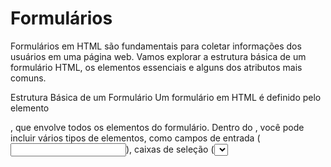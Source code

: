 # Formulários

Formulários em HTML são fundamentais para coletar informações dos usuários em uma página web. Vamos explorar a estrutura básica de um formulário HTML, os elementos essenciais e alguns dos atributos mais comuns.

Estrutura Básica de um Formulário
Um formulário em HTML é definido pelo elemento <form>, que envolve todos os elementos do formulário. Dentro do <form>, você pode incluir vários tipos de elementos, como campos de entrada (<input>), caixas de seleção (<select>), botões (<button>), entre outros.

Exemplo de Formulário Simples
Aqui está um exemplo básico de um formulário que coleta nome, e-mail, sexo e uma mensagem:


<!DOCTYPE html>
<html lang="pt-BR">
<head>
    <meta charset="UTF-8">
    <title>Exemplo de Formulário</title>
</head>
<body>
    <h2>Formulário de Contato</h2>
    <form action="/enviar-formulario" method="POST">
        <label for="nome">Nome:</label>
        <input type="text" id="nome" name="nome" required><br><br>

        <label for="email">E-mail:</label>
        <input type="email" id="email" name="email" required><br><br>

        <label for="sexo">Sexo:</label>
        <input type="radio" id="masculino" name="sexo" value="masculino">
        <label for="masculino">Masculino</label>
        <input type="radio" id="feminino" name="sexo" value="feminino">
        <label for="feminino">Feminino</label><br><br>

        <label for="mensagem">Mensagem:</label><br>
        <textarea id="mensagem" name="mensagem" rows="4" cols="50" required></textarea><br><br>

        <input type="submit" value="Enviar">
    </form>
</body>
</html>


Explicação do Exemplo

<form action="/enviar-formulario" method="POST">: Define o formulário. O atributo action especifica para onde os dados do formulário serão enviados quando enviado. O atributo method especifica o método HTTP a ser usado para enviar os dados ("POST" neste caso, que é mais seguro para dados sensíveis).

Campos de Entrada (<input>):

<input type="text" id="nome" name="nome" required>: Campo de texto para inserir o nome. O atributo required torna o campo obrigatório.

<input type="email" id="email" name="email" required>: Campo de e-mail para inserir o e-mail. O tipo "email" valida automaticamente se o formato do e-mail está correto.

<input type="radio" id="masculino" name="sexo" value="masculino">: Botões de rádio para selecionar o sexo. O atributo name agrupa os botões de rádio para que apenas um possa ser selecionado.

Área de Texto (<textarea>):

<textarea id="mensagem" name="mensagem" rows="4" cols="50" required></textarea>: Área de texto para inserir uma mensagem. O atributo rows define o número de linhas visíveis e cols define o número de colunas visíveis.
Botão de Envio (<input type="submit">):

<input type="submit" value="Enviar">: Botão de envio para enviar o formulário.
Atributos Importantes
action: Especifica para onde os dados do formulário serão enviados quando enviado.

method: Especifica o método HTTP a ser usado para enviar os dados. Pode ser "GET" (envia os dados como parâmetros na URL) ou "POST" (envia os dados no corpo da solicitação HTTP).

name: Define o nome do campo que será enviado junto com os dados do formulário.

id: Identificador único do elemento, usado para referenciar o elemento em CSS ou JavaScript.

required: Atributo booleano que define se um campo é obrigatório.

Conclusão

Os formulários em HTML são poderosos para interação com os usuários, permitindo a coleta de dados de maneira estruturada. Personalize seu formulário adicionando mais campos e ajustando estilos CSS para atender às necessidades do seu projeto.



Os formulários em HTML possuem uma série de elementos, propriedades e atributos que permitem coletar e processar informações dos usuários de maneira eficaz. Vamos explorar as propriedades e atributos mais comuns e importantes para construir formulários robustos.

Elementos Básicos de Formulário
Os principais elementos usados em formulários são:

<form>: Define o formulário e envolve todos os elementos do formulário.

<input>: Permite ao usuário inserir dados através de campos de entrada como texto, senha, e-mail, checkbox, radio, etc.

<textarea>: Permite ao usuário inserir texto multi-linha.

<select>: Cria um menu suspenso para seleção de opções.

<button>: Cria botões dentro do formulário.

<label>: Fornece uma etiqueta legível para um elemento de formulário.

Atributos de <form>
action: Especifica para onde os dados do formulário serão enviados quando enviado. Exemplo: <form action="/processar_formulario" method="post">.

method: Especifica o método HTTP a ser usado para enviar os dados. Pode ser "get" ou "post". O método "get" envia os dados como parâmetros na URL, enquanto "post" envia os dados no corpo da solicitação HTTP.

target: Especifica onde abrir a resposta do formulário após o envio. Exemplos comuns são _blank para abrir em uma nova janela ou iframe.

enctype: Especifica como os dados do formulário devem ser codificados ao serem enviados para o servidor. Geralmente usado com multipart/form-data para envio de arquivos.

Atributos de <input>
type: Especifica o tipo de campo de entrada. Exemplos incluem "text", "password", "email", "checkbox", "radio", "file", "submit", "button", etc.

name: Define o nome do campo que será enviado junto com os dados do formulário.

value: Define o valor inicial do campo de entrada.

placeholder: Texto de exemplo que é exibido no campo de entrada antes que um valor seja inserido.

required: Atributo booleano que define se um campo é obrigatório.

Atributos de <textarea>
rows: Define o número de linhas visíveis na área de texto.

cols: Define o número de colunas visíveis na área de texto.

Atributos de <select> e <option>
multiple: Permite a seleção de múltiplas opções em um <select>.

size: Define o número de opções visíveis em um <select>.

Atributos de <button>
type: Especifica o tipo de botão. Pode ser "submit", "reset" ou "button".
Atributos de <label>
for: Especifica qual elemento de formulário está associado à etiqueta. Deve corresponder ao id do elemento.
Exemplo Completo de Formulário
Aqui está um exemplo que usa vários desses atributos e elementos:


<!DOCTYPE html>
<html lang="pt-BR">
<head>
    <meta charset="UTF-8">
    <title>Exemplo de Formulário</title>
</head>
<body>
    <h2>Formulário de Contato</h2>
    <form action="/processar_formulario" method="post" enctype="multipart/form-data">
        <label for="nome">Nome:</label><br>
        <input type="text" id="nome" name="nome" required><br><br>

        <label for="email">E-mail:</label><br>
        <input type="email" id="email" name="email" required><br><br>

        <label for="mensagem">Mensagem:</label><br>
        <textarea id="mensagem" name="mensagem" rows="4" cols="50" required></textarea><br><br>

        <label for="sexo">Sexo:</label><br>
        <input type="radio" id="masculino" name="sexo" value="masculino">
        <label for="masculino">Masculino</label>
        <input type="radio" id="feminino" name="sexo" value="feminino">
        <label for="feminino">Feminino</label><br><br>

        <label for="interesses">Interesses:</label><br>
        <input type="checkbox" id="esporte" name="interesses" value="esporte">
        <label for="esporte">Esporte</label>
        <input type="checkbox" id="musica" name="interesses" value="musica">
        <label for="musica">Música</label><br><br>

        <label for="arquivo">Enviar arquivo:</label><br>
        <input type="file" id="arquivo" name="arquivo"><br><br>

        <input type="submit" value="Enviar">
    </form>
</body>
</html>
Considerações Finais
Esses atributos e elementos fornecem uma base sólida para a criação de formulários interativos e funcionais em HTML. Combinando-os adequadamente, é possível criar formulários adaptáveis e eficientes para diversas necessidades de coleta de informações em páginas da web.